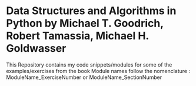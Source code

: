 # Data Structures and Algorithms in Python by Michael T. Goodrich, Robert Tamassia, Michael H. Goldwasser

This Repository contains my code snippets/modules for some of the examples/exercises from the book
Module names follow the nomenclature : ModuleName_ExerciseNumber or ModuleName_SectionNumber
